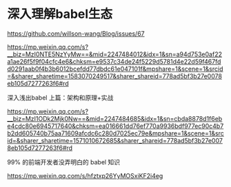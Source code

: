 # 深入理解babel生态

https://github.com/willson-wang/Blog/issues/67



https://mp.weixin.qq.com/s?__biz=MzI0NTE5NzYyMw==&mid=2247484012&idx=1&sn=a94d753e0af22a1ae26f5f9f04cfc4e6&chksm=e9537c34de24f5229d5781d4e22d59f467fdd0291aab0f4b3b6012bcefdd77dbdc61e047101f&mpshare=1&scene=1&srcid=&sharer_sharetime=1583070249517&sharer_shareid=778ad5bf3b27e0078eb105d7277263f6#rd





深入浅出babel 上篇：架构和原理+实战

https://mp.weixin.qq.com/s?__biz=MzI1ODk2Mjk0Nw==&mid=2247484685&idx=1&sn=cbda8878d1f6ebe4cdc80e6945717640&chksm=ea016661dd76ef770a9936bdf977ec90c4b7b2dd605740b75aa71609afcdc6c280d7025ec79e&mpshare=1&scene=1&srcid=&sharer_sharetime=1571010672685&sharer_shareid=778ad5bf3b27e0078eb105d7277263f6#rd





99% 的前端开发者没弄明白的 babel 知识

https://mp.weixin.qq.com/s/hfztxp26YyMOSxiKF2i4eg








